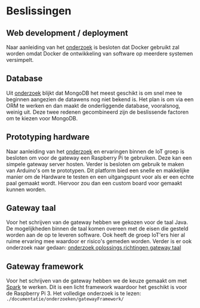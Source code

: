 # Beslissingen

## Web development / deployment
Naar aanleiding van het [onderzoek](https://github.com/HANICA-MinorMulti/nj2017-iot-dwa-BurgersZoo1/blob/docs/documentatie/onderzoeken/docker/docker.md) is besloten dat Docker gebruikt zal worden omdat Docker de ontwikkeling van software op meerdere systemen versimpelt.

## Database
Uit [onderzoek](https://github.com/HANICA-MinorMulti/nj2017-iot-dwa-BurgersZoo1/blob/master/documentatie/onderzoeken/App%20Datastore/app%20datastore.md) blijkt dat MongoDB het meest geschikt is om snel mee te beginnen aangezien de datawens nog niet bekend is.
Het plan is om via een ORM te werken en dan maakt de onderliggende database, vooralsnog, weinig uit. Deze twee redenen gecombineerd zijn de beslissende factoren om te kiezen voor MongoDB.

## Prototyping hardware
Naar aanleiding van het [onderzoek](https://github.com/HANICA-MinorMulti/nj2017-iot-dwa-BurgersZoo1/blob/master/documentatie/onderzoeken/ArduinoVsRaspberry/ArduinoVsRaspberryOnderzoek.md) en ervaringen binnen de IoT groep is besloten om voor de gateway een Raspberry Pi te gebruiken. Deze kan een simpele gateway server hosten. Verder is besloten om gebruik te maken van Arduino's om te prototypen. Dit platform bied een snelle en makkelijke manier om de Hardware te testen en een uitgangspunt voor als er een echte paal gemaakt wordt. Hiervoor zou dan een custom board voor gemaakt kunnen worden.


## Gateway taal
Voor het schrijven van de gateway hebben we gekozen voor de taal Java. De mogelijkheden binnen de taal komen overeen met de eisen die gesteld worden aan de op te leveren software. Ook heeft de groep IoT'ers hier al ruime ervaring mee waardoor er risico's gemeden worden. Verder is er ook onderzoek naar gedaan: [onderzoek oplossings richtingen gateway taal](https://github.com/HANICA-MinorMulti/nj2017-iot-dwa-BurgersZoo1/tree/docs/documentatie/onderzoeken/oplossingsRichtingenGatewayTaal)

## Gateway framework
Voor het schrijven van de gateway hebben we de keuze gemaakt om met [Spark](http://sparkjava.com/) te werken. Dit is een licht framework waardoor het geschikt is voor de Raspberry Pi 3. Het volledige onderzoek is te lezen: `./documentatie/onderzoeken/gatewayFramework/`